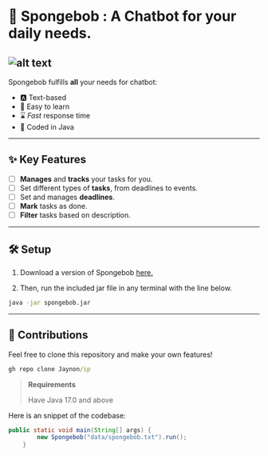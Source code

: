 # 🧽 Spongebob : A Chatbot for your daily needs. 

![alt text](https://i.imgur.com/IhjSup1.jpeg "Spongebot")
---

Spongebob fulfills **all** your needs for chatbot:

* 🅰️ Text-based
* 📖 Easy to learn
* ⌛ _Fast_ response time
* 🧳 Coded in Java

---

## ✨ Key Features

-[ ] **Manages** and **tracks** your tasks for you.
-[ ] Set different types of **tasks**, from deadlines to events.
-[ ] Set and manages **deadlines**.
-[ ] **Mark** tasks as done.
-[ ] **Filter** tasks based on description. 

--- 
## 🛠️ Setup

1. Download a version of Spongebob [here.](https://github.com/Jaynon/ip/releases)

2. Then, run the included jar file in any terminal with the line below.
```cmd
java -jar spongebob.jar
```

---
## 🧠 Contributions
Feel free to clone this repository and make your own features!
```cmd
gh repo clone Jaynon/ip
```
> **Requirements**
> <p> Have Java 17.0 and above</p>

Here is an snippet of the codebase:

```Java
public static void main(String[] args) {
        new Spongebob("data/spongebob.txt").run();
    }
```